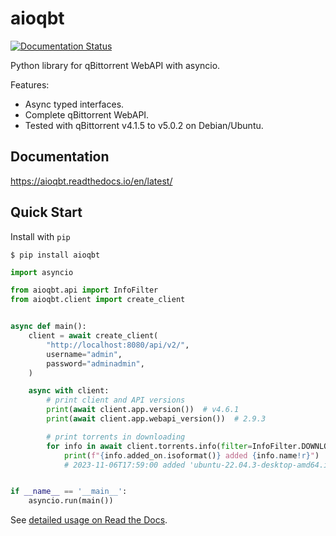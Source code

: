 # aioqbt

[![Documentation Status](https://readthedocs.org/projects/aioqbt/badge/?version=latest)](https://aioqbt.readthedocs.io/en/latest/?badge=latest)

Python library for qBittorrent WebAPI with asyncio.

Features:
* Async typed interfaces.
* Complete qBittorrent WebAPI.
* Tested with qBittorrent v4.1.5 to v5.0.2 on Debian/Ubuntu.

## Documentation

https://aioqbt.readthedocs.io/en/latest/

## Quick Start

Install with `pip`

```shell
$ pip install aioqbt
```

```python
import asyncio

from aioqbt.api import InfoFilter
from aioqbt.client import create_client


async def main():
    client = await create_client(
        "http://localhost:8080/api/v2/",
        username="admin",
        password="adminadmin",
    )

    async with client:
        # print client and API versions
        print(await client.app.version())  # v4.6.1
        print(await client.app.webapi_version())  # 2.9.3

        # print torrents in downloading
        for info in await client.torrents.info(filter=InfoFilter.DOWNLOADING):
            print(f"{info.added_on.isoformat()} added {info.name!r}")
            # 2023-11-06T17:59:00 added 'ubuntu-22.04.3-desktop-amd64.iso'


if __name__ == '__main__':
    asyncio.run(main())
```

See [detailed usage on Read the Docs][1].

[1]: https://aioqbt.readthedocs.io/en/latest/usage.html